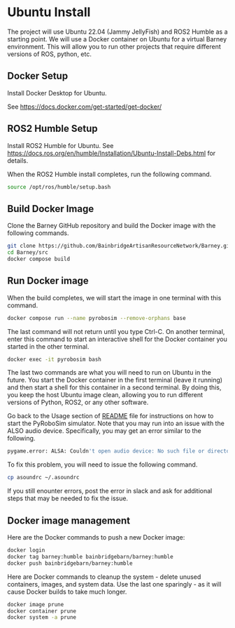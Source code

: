 # Ubuntu Install

The project will use Ubuntu 22.04 (Jammy JellyFish) and ROS2 Humble as a starting point. We will use a Docker container on Ubuntu for a virtual Barney environment. This will allow you to run other projects that require different versions of ROS, python, etc.

## Docker Setup

Install Docker Desktop for Ubuntu.

See https://docs.docker.com/get-started/get-docker/

## ROS2 Humble Setup

Install ROS2 Humble for Ubuntu.
See https://docs.ros.org/en/humble/Installation/Ubuntu-Install-Debs.html for details.

When the ROS2 Humble install completes, run the following command.

```bash
source /opt/ros/humble/setup.bash
```

## Build Docker Image

Clone the Barney GitHub repository and build the Docker image with the following commands.

```bash
git clone https://github.com/BainbridgeArtisanResourceNetwork/Barney.git
cd Barney/src
docker compose build
```

## Run Docker image
When the build completes, we will start the image in one terminal with this command.

```bash
docker compose run --name pyrobosim --remove-orphans base
```

The last command will not return until you type Ctrl-C. On another terminal, enter this command to start an interactive shell for the Docker container you started in the other terminal.

```bash
docker exec -it pyrobosim bash
```

The last two commands are what you will need to run on Ubuntu in the future. You start the Docker container in the first terminal (leave it running) and then start a shell for this container in a second terminal. By doing this, you keep the host Ubuntu image clean, allowing you to run different versions of Python, ROS2, or any other software.

Go back to the Usage section of [README](./README.md) file for instructions on how to start the PyRoboSim simulator. Note that you may run into an issue with the ALSO audio device. Specifically, you may get an error similar to the following.

```bash
pygame.error: ALSA: Couldn't open audio device: No such file or directory
```

To fix this problem, you will need to issue the following command.

```bash
cp asoundrc ~/.asoundrc
```

If you still enounter errors, post the error in slack and ask for additional steps that may be needed to fix the issue.

## Docker image management

Here are the Docker commands to push a new Docker image:

```bash
docker login
docker tag barney:humble bainbridgebarn/barney:humble
docker push bainbridgebarn/barney:humble
```

Here are Docker commands to cleanup the system - delete unused containers, images, and system data. Use the last one sparingly - as it will cause Docker builds to take much longer.

```bash
docker image prune
docker container prune
docker system -a prune
```
